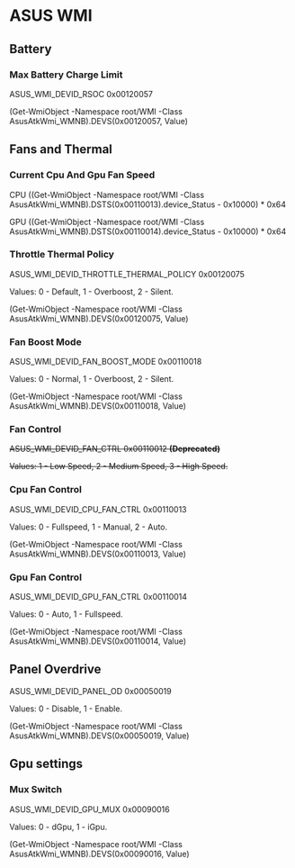 











# ASUS WMI



## Battery

### Max Battery Charge Limit

ASUS_WMI_DEVID_RSOC   0x00120057

(Get-WmiObject -Namespace root/WMI -Class AsusAtkWmi_WMNB).DEVS(0x00120057, Value)




## Fans and Thermal
  
### Current Cpu And Gpu Fan Speed

CPU
((Get-WmiObject -Namespace root/WMI -Class AsusAtkWmi_WMNB).DSTS(0x00110013).device_Status - 0x10000) * 0x64

GPU
((Get-WmiObject -Namespace root/WMI -Class AsusAtkWmi_WMNB).DSTS(0x00110014).device_Status - 0x10000) * 0x64 


### Throttle Thermal Policy

ASUS_WMI_DEVID_THROTTLE_THERMAL_POLICY   0x00120075

Values: 0 - Default, 1 - Overboost, 2 - Silent.

(Get-WmiObject -Namespace root/WMI -Class AsusAtkWmi_WMNB).DEVS(0x00120075, Value)

### Fan Boost Mode

ASUS_WMI_DEVID_FAN_BOOST_MODE   0x00110018

Values: 0 - Normal, 1 - Overboost, 2 - Silent.

(Get-WmiObject -Namespace root/WMI -Class AsusAtkWmi_WMNB).DEVS(0x00110018, Value)


### Fan Control

~~ASUS_WMI_DEVID_FAN_CTRL   0x00110012 **(Deprecated)**~~

~~Values: 1 - Low Speed, 2 - Medium Speed, 3 - High Speed.~~

### Cpu Fan Control

ASUS_WMI_DEVID_CPU_FAN_CTRL   0x00110013

Values: 0 - Fullspeed, 1 - Manual, 2 - Auto.


(Get-WmiObject -Namespace root/WMI -Class AsusAtkWmi_WMNB).DEVS(0x00110013, Value)


### Gpu Fan Control

ASUS_WMI_DEVID_GPU_FAN_CTRL   0x00110014

Values: 0 - Auto, 1 - Fullspeed.


(Get-WmiObject -Namespace root/WMI -Class AsusAtkWmi_WMNB).DEVS(0x00110014, Value)


## Panel Overdrive

ASUS_WMI_DEVID_PANEL_OD   0x00050019       
   
Values: 0 - Disable, 1 - Enable.


(Get-WmiObject -Namespace root/WMI -Class AsusAtkWmi_WMNB).DEVS(0x00050019, Value)


## Gpu settings


### Mux Switch

ASUS_WMI_DEVID_GPU_MUX   0x00090016

Values: 0 - dGpu, 1 - iGpu.

(Get-WmiObject -Namespace root/WMI -Class AsusAtkWmi_WMNB).DEVS(0x00090016, Value)

